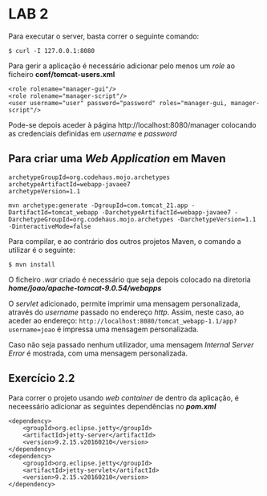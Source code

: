 # LAB 2


Para executar o server, basta correr o seguinte comando: 

```$ curl -I 127.0.0.1:8080```


Para gerir a aplicação é necessário adicionar pelo menos um *role* ao ficheiro **conf/tomcat-users.xml** 

```
<role rolename="manager-gui"/>
<role rolename="manager-script"/>
<user username="user" password="password" roles="manager-gui, manager-script"/>
```

Pode-se depois aceder à página http://localhost:8080/manager colocando as credenciais definidas em *username* e *password*



## Para criar uma *Web Application* em Maven

```
archetypeGroupId=org.codehaus.mojo.archetypes
archetypeArtifactId=webapp-javaee7
archetypeVersion=1.1

mvn archetype:generate -DgroupId=com.tomcat_21.app -DartifactId=tomcat_webapp -DarchetypeArtifactId=webapp-javaee7 -DarchetypeGroupId=org.codehaus.mojo.archetypes -DarchetypeVersion=1.1 -DinteractiveMode=false
```

Para compilar, e ao contrário dos outros projetos Maven, o comando a utilizar é o seguinte:

```$ mvn install```

O ficheiro *.war* criado é necessário que seja depois colocado na diretoria ***home/joao/apache-tomcat-9.0.54/webapps*** 


O *servlet* adicionado, permite imprimir uma mensagem personalizada, através do *username* passado no endereço *http*. Assim, neste caso, ao aceder ao endereço:
```http://localhost:8080/tomcat_webapp-1.1/app?username=joao``` é impressa uma mensagem personalizada.

Caso não seja passado nenhum utilizador, uma mensagem *Internal Server Error* é mostrada, com uma mensagem personalizada.



## Exercício 2.2
Para correr o projeto usando *web container* de dentro da aplicação, é neceessário adicionar as seguintes dependências no ***pom.xml***
```
<dependency>
    <groupId>org.eclipse.jetty</groupId>
    <artifactId>jetty-server</artifactId>
    <version>9.2.15.v20160210</version>
</dependency>
<dependency>
    <groupId>org.eclipse.jetty</groupId>
    <artifactId>jetty-servlet</artifactId>
    <version>9.2.15.v20160210</version>
</dependency>

```